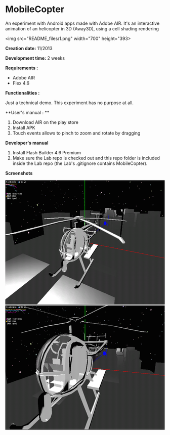 # MobileCopter

An experiment with Android apps made with Adobe AIR. It's an interactive animation of an helicopter in 3D (Away3D), using a cell shading rendering


<img src="README_files/1.png" width="700" height="393>

**Creation date:** 11/2013

**Development time:** 2 weeks

**Requirements :**

- Adobe AIR
- Flex 4.6

**Functionalities :**

Just a technical demo. This experiment has no purpose at all.

**User's manual : **

1. Download AIR on the play store
2. Install APK
3. Touch events allows to pinch to zoom and rotate by dragging

**Developer's manual**

1. Install Flash Builder 4.6 Premium
2. Make sure the Lab repo is checked out and this repo folder is included inside the Lab repo (the Lab's .gitignore contains MobileCopter). 


**Screenshots**


<img src="README_files/2.png" width="700" height="393">

<img src="README_files/3.png" width="700" height="393">
